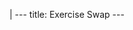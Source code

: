 |
                        ---
                        title: Exercise Swap
                        ---